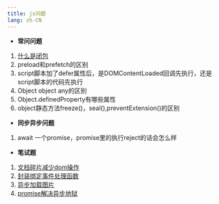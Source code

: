 ```yaml
---
title: js问题
lang: zh-CN
---
```


- **常问问题**
1. [什么是闭包](./js/closure.md)
2. preload和prefetch的区别
3. script脚本加了defer属性后，是DOMContentLoaded回调先执行，还是script脚本的代码先执行
4. Object object any的区别
5. Object.definedProperty有哪些属性
6. object静态方法freeze()，seal(),preventExtension()的区别


- **同步异步问题**
1. await 一个promise，promise里的执行reject的话会怎么样


- **笔试题**
1. [文档碎片减少dom操作](./js/fragment.md)
2. [封装绑定事件处理函数](./js/event.md)
3. [异步加载图片](./js/promiseImage.md)
4. [promise解决异步地狱](./js/asyncHell.md)

